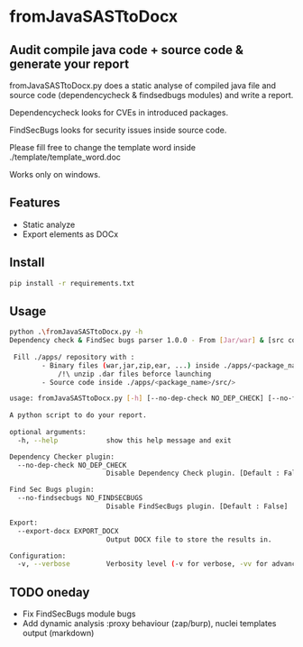 # fromJavaSASTtoDocx
## Audit compile java code + source code & generate your report

<p>fromJavaSASTtoDocx.py does a static analyse of compiled java file and source code (dependencycheck & findsedbugs modules) and write a report.</p>

<p>Dependencycheck looks for CVEs in introduced packages.</p>
<p>FindSecBugs looks for security issues inside source code.</p>

<p>Please fill free to change the template word inside ./template/template_word.doc</p>

<p>Works only on windows.</p>

## Features

- Static analyze 
- Export elements as DOCx

## Install
```sh
pip install -r requirements.txt
```

## Usage
```sh
python .\fromJavaSASTtoDocx.py -h
Dependency check & FindSec bugs parser 1.0.0 - From [Jar/war] & [src code] to Docx
                                                                                  
 Fill ./apps/ repository with :                                                   
        - Binary files (war,jar,zip,ear, ...) inside ./apps/<package_name>/bin/  
            /!\ unzip .dar files beforce launching
        - Source code inside ./apps/<package_name>/src/>                          

usage: fromJavaSASTtoDocx.py [-h] [--no-dep-check NO_DEP_CHECK] [--no-findsecbugs NO_FINDSECBUGS] [--export-docx EXPORT_DOCX] [-v]
                                                                                                                                  
A python script to do your report.                                                                                                
                                                                                                                                  
optional arguments:                                                                                                               
  -h, --help            show this help message and exit                                                                           

Dependency Checker plugin:
  --no-dep-check NO_DEP_CHECK
                        Disable Dependency Check plugin. [Default : False]

Find Sec Bugs plugin:
  --no-findsecbugs NO_FINDSECBUGS
                        Disable FindSecBugs plugin. [Default : False]

Export:
  --export-docx EXPORT_DOCX
                        Output DOCX file to store the results in.

Configuration:
  -v, --verbose         Verbosity level (-v for verbose, -vv for advanced, -vvv for debug)
```

## TODO oneday
- Fix FindSecBugs module bugs
- Add dynamic analysis :proxy behaviour (zap/burp), nuclei templates output (markdown)
